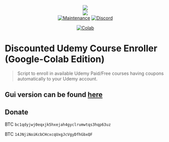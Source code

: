 <p align="center">
    <img src="https://github.com/techtanic/Discounted-Udemy-Course-Enroller/blob/master/DUCE-LOGO.png?raw=true">
    <br/>
    <img src="https://forthebadge.com/images/badges/made-with-python.svg">
    <br/>
    <a href="https://github.com/techtanic/DUCE-Google-Colab/graphs/commit-activity"><img alt="Maintenance" src="https://img.shields.io/badge/Maintained%3F-yes-green.svg?style=for-the-badge"></a>
    <a target="_blank" href="https://discord.gg/wFsfhJh4Rh"><img alt="Discord" src="https://img.shields.io/discord/703266580846346361.svg?label=Discord&logo=Discord&colorB=7289da&style=for-the-badge"></a>
    <br/>
</p>

<p align=center>
<a href="https://colab.research.google.com/github/techtanic/DUCE-Google-Colab"><img alt="Colab" src="https://img.shields.io/static/v1?message=Open in Colab&logo=Google-Colab&labelColor=5c5c5c&color=1182c3&label=%20&style=flat-square"></a>
</p>

# Discounted Udemy Course Enroller (Google-Colab Edition)

>Script to enroll in available Udemy Paid/Free courses having coupons automatically to your Udemy account.

## Gui version can be found [here](https://techtanic.github.io/duce/)

## Donate

BTC `bc1qdyjwj0eqxjk5hxejah4gyclrumwtqs3hqp63uz` 

BTC `14JNjiNoiKcbCHcxcqUxgJcVgyDfhGbxQF`
